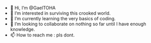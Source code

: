 - 👋 Hi, I’m @GaelTOHA
- 👀 I’m interested in surviving this crooked world.
- 🌱 I’m currently learning the very basics of coding.
- 💞️ I’m looking to collaborate on nothing so far until I have enough knowledge.
- 📫 How to reach me : pls dont.
